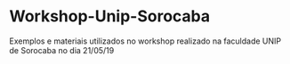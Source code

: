 # Workshop-Unip-Sorocaba
Exemplos e materiais utilizados no workshop realizado na faculdade UNIP de Sorocaba no dia 21/05/19

